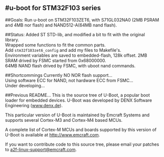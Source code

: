 #u-boot for STM32F103 series
---
##Goals:
Run u-boot on STM32F103ZET6, with S71GL032NA0 (2MB PSRAM and 4MB nor flash) and NAND512-A(64MB nand flash).

##Status:
Added ST STD-lib, and modified a bit to fit with the original library.<br>
Wrapped some functions to fit the common parts.<br>
Add `stm32f103zet6_config` and add my files to Makefile's.<br>
Environment variables are saved to embedded-flash, 128k offset.
2MB SRAM drived by FSMC started from 0x68000000.<br>
64MB NAND flash drived by FSMC, with uboot nand commands.<br>

##Shortcommings
Currently NO NOR flash support...<br>
Using software ECC for NAND, not hardware ECC from FSMC...<br>
Under developing...

##Previous README...
This is the source tree of U-Boot, a popular boot loader for embedded devices. U-Boot was developed by DENX Software Engineering (www.denx.de).

This particular version of U-Boot is maintained by Emcraft Systems and supports several Cortex-M3 and Cortex-M4 based MCUs.

A complete list of Cortex-M MCUs and boards supported by this version of U-Boot is available at http://www.emcraft.com.

If you want to contribute code to this source tree, please email your patches to a2f-linux-support@emcraft.com.


